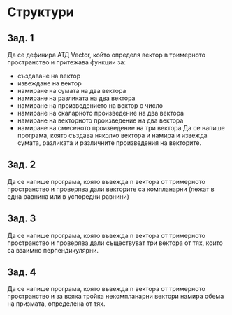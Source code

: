 # Структури 

## Зад. 1
Да се дефинира АТД Vector, който определя вектор в тримерното пространство и притежава функции за:
  * създаване на вектор
  * извеждане на вектор
  * намиране на сумата на два вектора
  * намиране на разликата на два вектора
  * намиране на произведението на вектор с число
  * намиране на скаларното произведение на два вектора
  * намиране на векторното произведение на два вектора
  * намиране на смесеното произведение на три вектора
Да се напише програма, която създава няколко вектора и намира и извежда сумата, разликата и различните произведения на векторите.

## Зад. 2
Да се напише програма, която въвежда n вектора от тримерното пространство и проверява дали векторите са компланарни (лежат в една равнина или в успоредни равнини)

## Зад. 3
Да се напише програма, която въвежда n вектора от тримерното пространство и проверява дали съществуват три вектора от тях, които са взаимно перпендикулярни.

## Зад. 4
Да се напише програма, която въвежда n вектора от тримерното пространство и за всяка тройка некомпланарни вектори намира обема на призмата, определена от тях.
